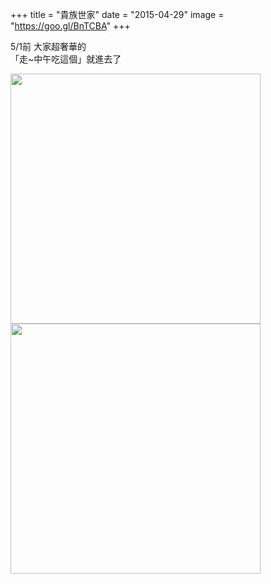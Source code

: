 +++
title = "貴族世家"
date = "2015-04-29"
image = "https://goo.gl/BnTCBA"
+++

5/1前 大家超奢華的  
「走~中午吃這個」就進去了  
 
<img src="https://goo.gl/6eCLvM" width="400"><img src="https://goo.gl/2ozVaI" width="400">
